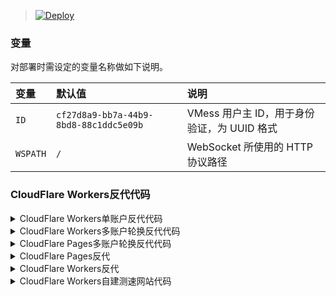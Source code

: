 


> [![Deploy](https://www.herokucdn.com/deploy/button.png)](https://dashboard.heroku.com/new?template=https://github.com/Clown1i/heroku)



### 变量

对部署时需设定的变量名称做如下说明。

| 变量 | 默认值 | 说明 |
| :--- | :--- | :--- |
| `ID` | `cf27d8a9-bb7a-44b9-8bd8-88c1ddc5e09b` | VMess 用户主 ID，用于身份验证，为 UUID 格式 |
| `WSPATH` | `/` | WebSocket 所使用的 HTTP 协议路径 |

### CloudFlare Workers反代代码
<details>
<summary>CloudFlare Workers单账户反代代码</summary>

```js
addEventListener(
    "fetch",event => {
        let url=new URL(event.request.url);
        url.hostname="appname.herokuapp.com";
        let request=new Request(url,event.request);
        event. respondWith(
            fetch(request)
        )
    }
)
```
</details>


<details>
<summary>CloudFlare Workers多账户轮换反代代码</summary>

```js
const Day0 = 'app0.herokuapp.com'
const Day1 = 'app1.herokuapp.com'
const Day2 = 'app2.herokuapp.com'
const Day3 = 'app3.herokuapp.com'
const Day4 = 'app4.herokuapp.com'
addEventListener(
    "fetch",event => {
    
        let nd = new Date();
        let day = nd.getDate() % 5;
        if (day === 0) {
            host = Day0
        } else if (day === 1) {
            host = Day1
        } else if (day === 2) {
            host = Day2
        } else if (day === 3){
            host = Day3
        } else if (day === 4){
            host = Day4
        } else {
            host = Day1
        }
        
        let url=new URL(event.request.url);
        url.hostname=host;
        let request=new Request(url,event.request);
        event. respondWith(
            fetch(request)
        )
    }
)
```
</details>


<details>
<summary>CloudFlare Pages多账户轮换反代代码</summary>

```js
export default {
    async fetch(request, env) {
		let url = new URL(request.url);	
		let nd = new Date();
        let day = nd.getDate() % 6;
		if (day === 0) {
            url.hostname="heroku-u1.herokuapp.com";
        } else if (day === 1) {
            url.hostname="heroku-u2.herokuapp.com";
        } else if (day === 2) {
            url.hostname="heroku-u3.herokuapp.com";
        } else if (day === 3) {
            url.hostname="heroku-u4.herokuapp.com";
        } else if (day === 4) {
            url.hostname="heroku-u5.herokuapp.com";
        } else if (day === 5) {
            url.hostname="heroku-u6.herokuapp.com";
        } else{
            url.hostname="heroku-u1.herokuapp.com";
        }
        let new_request=new Request(url,request);
		return fetch(new_request);
    }
  };
```
</details>


<details>
<summary>CloudFlare Pages反代</summary>

```js
export default {
    async fetch(request, env) {
		let url = new URL(request.url);	
        url.hostname=env.REACT_APP_FORM_HOSTNAME;
        url.pathname=env.REACT_APP_FORM_PATH;
        url.search=env.REACT_APP_FORM_SEARCH;
        let new_request=new Request(url,request);
		return fetch(new_request);
    }
  };
  
  //将文件名改为_worker.js上传部署

```
</details>


<details>
<summary>CloudFlare Workers反代</summary>

```js
addEventListener(
    "fetch",event => {
        let url=new URL(event.request.url);
        url.hostname=REACT_APP_FORM_HOSTNAME;
        url.pathname=REACT_APP_FORM_PATH;
        url.search=REACT_APP_FORM_SEARCH;
        let request=new Request(url,event.request);
        event. respondWith(fetch(request))
    }
)
    
```
</details>


<details>
<summary>CloudFlare Workers自建测速网站代码</summary>

```js
addEventListener("fetch", event => {
  let url = new URL(event.request.url);
  url.protocol = 'https:'
  url.hostname = "cachefly.cachefly.net";
  let request = new Request(url, event.request);
  event.respondWith(fetch(request));
})

```
</details>

